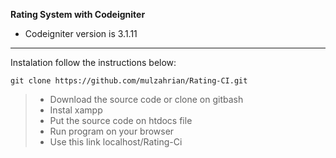**Rating System with Codeigniter**
- Codeigniter version is 3.1.11
*******************
Instalation
follow the instructions below:
```
git clone https://github.com/mulzahrian/Rating-CI.git
```
> - Download the source code or clone on gitbash
> - Instal xampp
> - Put the source code on htdocs file
> - Run program on your browser
> - Use this link localhost/Rating-Ci
